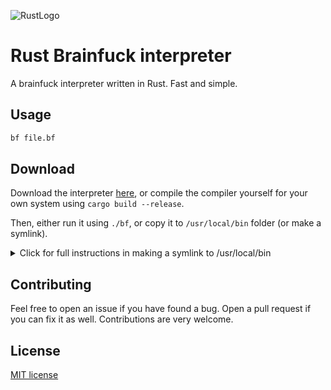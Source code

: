 ![RustLogo](https://www.rust-lang.org/logos/rust-logo-128x128.png)
<!--TODO: Add R -> BF-->
# Rust Brainfuck interpreter

A brainfuck interpreter written in Rust. Fast and simple.

## Usage

```bash
bf file.bf
```

## Download
Download the interpreter [here](https://github.com/Jomy10/Brainfuck-rs/releases/tag/v0.1.0), or compile the compiler yourself 
for your own system using `cargo build --release`.

Then, either run it using `./bf`, or copy it to `/usr/local/bin` folder (or make a symlink).

<details>
  <summary>Click for full instructions in making a symlink to /usr/local/bin</summary>
    
**Linux & MacOS**
```bash
# Go to /usr/local/bin folder
cd /usr/local/bin

# Make a symlink
ln -s /path/to/bf bf

# Or, alternatively, move the binary to the folder
mv /path/to/bf bf
```

**Windows**
```PowerShell
CD \Windows\System32
mklink bf \path\to\bf
```
*NOTE: I have no experiene with Windows PowerShell, so do correct me if I'm wrong.*
</details>

## Contributing
Feel free to open an issue if you have found a bug. Open a pull request if you can fix it as well. 
Contributions are very welcome.

## License
[MIT license](LICENSE.txt)